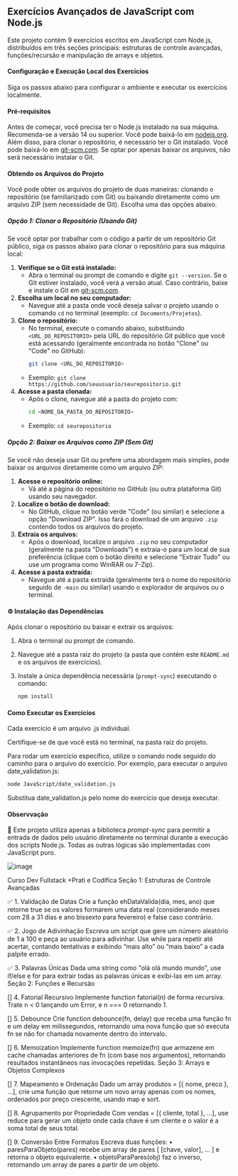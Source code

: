 ## Exercícios Avançados de JavaScript com Node.js

Este projeto contém 9 exercícios escritos em JavaScript com Node.js, distribuídos em três seções principais: estruturas de controle avançadas, funções/recursão e manipulação de arrays e objetos.

#### Configuração e Execução Local dos Exercícios

Siga os passos abaixo para configurar o ambiente e executar os exercícios localmente.

#### Pré-requisitos

Antes de começar, você precisa ter o Node.js instalado na sua máquina. Recomenda-se a versão 14 ou superior. Você pode baixá-lo em [nodejs.org](https://nodejs.org/). Além disso, para clonar o repositório, é necessário ter o Git instalado. Você pode baixá-lo em [git-scm.com](https://git-scm.com/). Se optar por apenas baixar os arquivos, não será necessário instalar o Git.

#### Obtendo os Arquivos do Projeto

Você pode obter os arquivos do projeto de duas maneiras: clonando o repositório (se familiarizado com Git) ou baixando diretamente como um arquivo ZIP (sem necessidade de Git). Escolha uma das opções abaixo.

##### Opção 1: Clonar o Repositório (Usando Git)

Se você optar por trabalhar com o código a partir de um repositório Git público, siga os passos abaixo para clonar o repositório para sua máquina local:

1. **Verifique se o Git está instalado:**
   * Abra o terminal ou prompt de comando e digite `git --version`. Se o Git estiver instalado, você verá a versão atual. Caso contrário, baixe e instale o Git em [git-scm.com](https://git-scm.com/).
2. **Escolha um local no seu computador:**
   * Navegue até a pasta onde você deseja salvar o projeto usando o comando `cd` no terminal (exemplo: `cd Documents/Projetos`).
3. **Clone o repositório:**
   * No terminal, execute o comando abaixo, substituindo `<URL_DO_REPOSITORIO>` pela URL do repositório Git público que você está acessando (geralmente encontrada no botão "Clone" ou "Code" no GitHub):
     ```bash
     git clone <URL_DO_REPOSITORIO>
     ```
   * Exemplo: `git clone https://github.com/seuusuario/seurepositorio.git`
4. **Acesse a pasta clonada:**
   * Após o clone, navegue até a pasta do projeto com:
     ```bash
     cd <NOME_DA_PASTA_DO_REPOSITORIO>
     ```
   * Exemplo: `cd seurepositorio`

##### Opção 2: Baixar os Arquivos como ZIP (Sem Git)

Se você não deseja usar Git ou prefere uma abordagem mais simples, pode baixar os arquivos diretamente como um arquivo ZIP:

1. **Acesse o repositório online:**
   * Vá até a página do repositório no GitHub (ou outra plataforma Git) usando seu navegador.
2. **Localize o botão de download:**
   * No GitHub, clique no botão verde "Code" (ou similar) e selecione a opção "Download ZIP". Isso fará o download de um arquivo `.zip` contendo todos os arquivos do projeto.
3. **Extraia os arquivos:**
   * Após o download, localize o arquivo `.zip` no seu computador (geralmente na pasta "Downloads") e extraia-o para um local de sua preferência (clique com o botão direito e selecione "Extrair Tudo" ou use um programa como WinRAR ou 7-Zip).
4. **Acesse a pasta extraída:**
   * Navegue até a pasta extraída (geralmente terá o nome do repositório seguido de `-main` ou similar) usando o explorador de arquivos ou o terminal.

#### ⚙️ Instalação das Dependências

Após clonar o repositório ou baixar e extrair os arquivos:

1. Abra o terminal ou prompt de comando.
2. Navegue até a pasta raiz do projeto (a pasta que contém este `README.md` e os arquivos de exercícios).
3. Instale a única dependência necessária (`prompt-sync`) executando o comando:

   ```bash
   npm install
   ```

#### Como Executar os Exercícios

Cada exercício é um arquivo .js individual.

Certifique-se de que você está no terminal, na pasta raiz do projeto.

Para rodar um exercício específico, utilize o comando node seguido do caminho para o arquivo do exercício. Por exemplo, para executar o arquivo date_validation.js:
```bash
node JavaScript/date_validation.js
```

Substitua date_validation.js pelo nome do exercício que deseja executar.

#### Observvação
🚨 Este projeto utiliza apenas a biblioteca _prompt-sync_ para permitir a entrada de dados pelo usuário diretamente no terminal durante a execução dos scripts Node.js. Todas as outras lógicas são implementadas com JavaScript puro.

![image](https://github.com/user-attachments/assets/ecc46064-7188-4453-b363-b407e7bcef41)


Curso Dev Fullstack +Prati e Codifica
Seção 1: Estruturas de Controle Avançadas

✅ 1. Validação de Datas
Crie a função ehDataValida(dia, mes, ano) que retorne true se os valores formarem uma data real (considerando meses com 28 a 31 dias e ano bissexto para fevereiro) e false caso contrário.

✅ 2. Jogo de Adivinhação
Escreva um script que gere um número aleatório de 1 a 100 e peça ao usuário para adivinhar. Use while para repetir até acertar, contando tentativas e exibindo “mais alto” ou “mais baixo” a cada palpite errado.

✅ 3. Palavras Únicas
Dada uma string como "olá olá mundo mundo", use if/else e for para extrair todas as palavras únicas e exibi-las em um array.
Seção 2: Funções e Recursão

[] 4. Fatorial Recursivo
Implemente function fatorial(n) de forma recursiva. Trate n < 0 lançando um Error, e n === 0 retornando 1.

[] 5. Debounce
Crie function debounce(fn, delay) que receba uma função fn e um delay em milissegundos, retornando uma nova função que só executa fn se não for chamada novamente dentro do intervalo.

[] 6. Memoization
Implemente function memoize(fn) que armazene em cache chamadas anteriores de fn (com base nos argumentos), retornando resultados instantâneos nas invocações repetidas.
Seção 3: Arrays e Objetos Complexos

[] 7. Mapeamento e Ordenação
Dado um array produtos = [{ nome, preco }, ...], crie uma função que retorne um novo array apenas com os nomes, ordenados por preço crescente, usando map e sort.

[] 8. Agrupamento por Propriedade
Com vendas = [{ cliente, total }, ...], use reduce para gerar um objeto onde cada chave é um cliente e o valor é a soma total de seus total.

[] 9. Conversão Entre Formatos
Escreva duas funções:
• paresParaObjeto(pares) recebe um array de pares [ [chave, valor], ... ] e retorna o objeto equivalente.
• objetoParaPares(obj) faz o inverso, retornando um array de pares a partir de um objeto.


